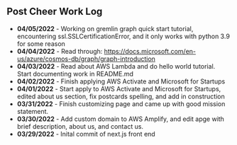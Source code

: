 ## Post Cheer Work Log ##
* **04/05/2022** - Working on gremlin graph quick start tutorial, encountering ssl.SSLCertificationError, and it only works with python 3.9 for some reason
* **04/04/2022** - Read through: https://docs.microsoft.com/en-us/azure/cosmos-db/graph/graph-introduction
* **04/03/2022** - Read about AWS Lambda and do hello world tutorial. Start documenting work in README.md
* **04/02/2022** - Finish applying AWS Activate and Microsoft for Startups
* **04/01/2022** - Start apply to AWS Activate and Microsoft for Startups, edited about us section, fix postcards spelling, and add in construction
* **03/31/2022** - Finish customizing page and came up with good mission statement.
* **03/30/2022** - Add custom domain to AWS Amplify, and edit apge with brief description, about us, and contact us.
* **03/29/2022** - Inital commit of next.js front end
